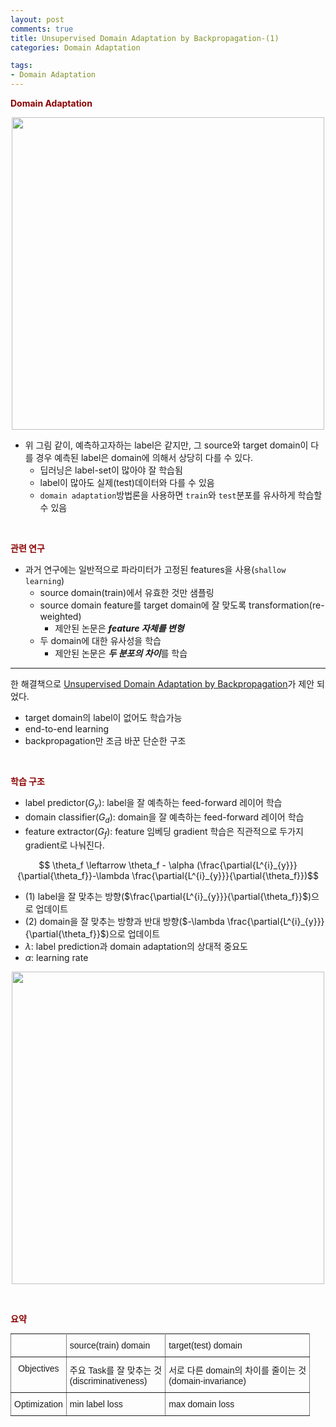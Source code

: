 ```yaml
---
layout: post
comments: true
title: Unsupervised Domain Adaptation by Backpropagation-(1)
categories: Domain Adaptation

tags:
- Domain Adaptation
---
```





**<span style='color:DarkRed'>Domain Adaptation</span>**


<p align="center"><img width="500" height="auto" src="https://i.imgur.com/BcCAeFw.png?1"></p>


- 위 그림 같이, 예측하고자하는 label은 같지만, 그 source와 target domain이 다를 경우 예측된 label은 domain에 의해서 상당히 다를 수 있다. 
	- 딥러닝은 label-set이 많아야 잘 학습됨
	- label이 많아도 실제(test)데이터와 다를 수 있음
	- ```domain adaptation```방법론을 사용하면 ```train```와 ```test```분포를 유사하게 학습할 수 있음

<br>


**<span style='color:DarkRed'>관련 연구</span>**

- 과거 연구에는 일반적으로 파라미터가 고정된 features을 사용(```shallow learning```)
	- source domain(train)에서 유효한 것만 샘플링
	- source domain feature를 target domain에 잘 맞도록 transformation(re-weighted)
		- 제안된 논문은 ***feature 자체를 변형***
	- 두 domain에 대한 유사성을 학습
		- 제안된 논문은 ***두 분포의 차이***를 학습

---

한 해결책으로 <a href="http://sites.skoltech.ru/compvision/projects/grl/files/paper.pdf">Unsupervised Domain Adaptation by Backpropagation</a>가 제안 되었다.

- target domain의 label이 없어도 학습가능	
- end-to-end learning
- backpropagation만 조금 바꾼 단순한 구조

<br>

**<span style='color:DarkRed'>학습 구조</span>**

- label predictor($G_y$): label을 잘 예측하는 feed-forward 레이어 학습
- domain classifier($G_d$): domain을 잘 예측하는 feed-forward 레이어 학습
- feature extractor($G_f$): feature 임베딩 gradient 학습은 직관적으로 두가지 gradient로 나눠진다.



$$ \theta_f \leftarrow \theta_f - \alpha (\frac{\partial{L^{i}_{y}}}{\partial{\theta_f}}-\lambda \frac{\partial{L^{i}_{y}}}{\partial{\theta_f}})$$



- (1) label을 잘 맞추는 방향($\frac{\partial{L^{i}_{y}}}{\partial{\theta_f}}$)으로 업데이트 
- (2) domain을 잘 맞추는 방향과 반대 방향($-\lambda \frac{\partial{L^{i}_{y}}}{\partial{\theta_f}}$)으로 업데이트
- $\lambda$: label prediction과 domain adaptation의 상대적 중요도
- $\alpha$: learning rate



<p align="center"><img width="500" height="auto" src="https://i.imgur.com/tl9MnEy.png"></p>


<br>



**<span style='color:DarkRed'>요약</span>**

<style type="text/css">
.tg  {border-collapse:collapse;border-spacing:0;margin:0px auto;}
.tg td{font-family:Arial, sans-serif;font-size:14px;padding:10px 5px;border-style:solid;border-width:1px;overflow:hidden;word-break:normal;border-color:black;}
.tg th{font-family:Arial, sans-serif;font-size:14px;font-weight:normal;padding:10px 5px;border-style:solid;border-width:1px;overflow:hidden;word-break:normal;border-color:black;}
.tg .tg-c3ow{border-color:inherit;text-align:center;vertical-align:top}
.tg .tg-0pky{border-color:inherit;text-align:left;vertical-align:top}
</style>
<table class="tg">
  <tr>
    <th class="tg-c3ow"></th>
    <th class="tg-0pky">source(train) domain</th>
    <th class="tg-0pky">target(test) domain</th>
  </tr>
  <tr>
    <td class="tg-c3ow">Objectives</td>
    <td class="tg-0pky">주요 Task를 잘 맞추는 것<br>(discriminativeness)</td>
    <td class="tg-0pky">서로 다른 domain의 차이를 줄이는 것<br>(domain-invariance)</td>
  </tr>
  <tr>
    <td class="tg-0pky">Optimization</td>
    <td class="tg-0pky">min label loss</td>
    <td class="tg-0pky">max domain loss</td>
  </tr>
</table>

